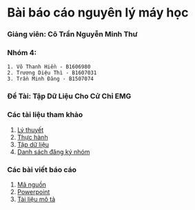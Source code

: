 # Bài báo cáo nguyên lý máy học
  ### Giảng viên: Cô Trần Nguyễn Minh Thư
  ### Nhóm 4:
    1. Võ Thanh Hiền - B1606980
    2. Trương Diệu Thì - B1607031
    3. Trần Minh Đăng - B1507074
  ### Đề Tài: Tập Dữ Liệu Cho Cử Chỉ EMG
  ### Các tài liệu tham khảo
  1. [Lý thuyết](https://drive.google.com/drive/folders/1iPBZFDvCxqyI5zbSKsPs2fHLyx4vjPKv?usp=sharing)
  2. [Thực hành](https://drive.google.com/open?id=1GUv-z9drfVFJeGAe6ex8gs30iKPFFcNC)
  3. [Tập dữ liệu](https://archive.ics.uci.edu/ml/datasets/EMG+data+for+gestures)
  4. [Danh sách đăng ký nhóm](https://docs.google.com/spreadsheets/d/19m2G02-RgM0WCjPbVLdU3Gk5u0CU_x76wyAzrCknltE/edit#gid=712558554)
  ### Các bài viết báo cáo
   1. [Mã nguồn](https://drive.google.com/file/d/1PQBTr7hVaQ2o7bLLyvWOiSXTzgq8XYH2/view?usp=sharing)
   2. [Powerpoint](https://docs.google.com/presentation/d/1hlCAU8D8_R6zUcDl8CR5VXqpZIw4SU8pvQdyUQSaEGM/edit?usp=sharing) 
   3. [Tài liệu mô tả](https://docs.google.com/document/d/1y1zF0dUWmG0IPl0cdxBv_lIMiS-_Pe3WFDeF6tmGGyg/edit?usp=sharing)
